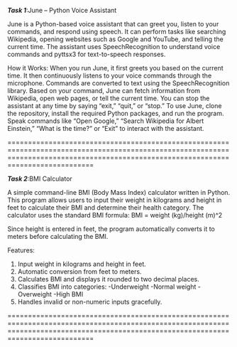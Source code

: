 ***Task 1***:June – Python Voice Assistant

June is a Python-based voice assistant that can greet you, listen to your commands, and respond using speech. It can perform tasks like searching Wikipedia, opening websites such as Google and YouTube, and telling the current time. The assistant uses SpeechRecognition to understand voice commands and pyttsx3 for text-to-speech responses.

How it Works:
When you run June, it first greets you based on the current time. It then continuously listens to your voice commands through the microphone. Commands are converted to text using the SpeechRecognition library. Based on your command, June can fetch information from Wikipedia, open web pages, or tell the current time. You can stop the assistant at any time by saying “exit,” “quit,” or “stop.”
To use June, clone the repository, install the required Python packages, and run the program. Speak commands like “Open Google,” “Search Wikipedia for Albert Einstein,” “What is the time?” or “Exit” to interact with the assistant.

=======================================================================================================================================================================================

***Task 2***:BMI Calculator

A simple command-line BMI (Body Mass Index) calculator written in Python. This program allows users to input their weight in kilograms and height in feet to calculate their BMI and determine their health category.
The calculator uses the standard BMI formula:
BMI = weight (kg)/height (m)^2

Since height is entered in feet, the program automatically converts it to meters before calculating the BMI.

Features:
1. Input weight in kilograms and height in feet.
2. Automatic conversion from feet to meters.
3. Calculates BMI and displays it rounded to two decimal places.
4. Classifies BMI into categories:
    -Underweight
    -Normal weight
    -Overweight
    -High BMI
5. Handles invalid or non-numeric inputs gracefully.

=======================================================================================================================================================================================



